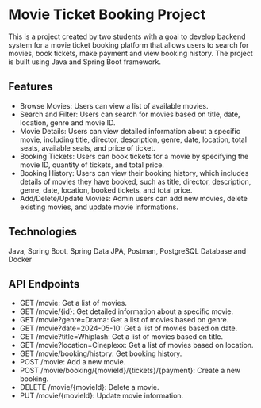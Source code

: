 # Movie Ticket Booking Project
This is a project created by two students with a goal to develop  backend system for a movie ticket booking platform that allows users to search for movies, book tickets, make payment and view booking history. The project is built using Java and Spring Boot framework.

## Features
* Browse Movies:  Users can view a list of available movies.
* Search and Filter: Users can search for movies based on title, date, location, genre and movie ID.
* Movie Details: Users can view detailed information about a specific movie, including title, director, description, genre, date, location, total seats, available seats, and price of ticket.
* Booking Tickets: Users can book tickets for a movie by specifying the movie ID, quantity of tickets, and total price.
* Booking History: Users can view their booking history, which includes details of movies they have booked, such as title, director, description, genre, date, location, booked tickets, and total price.
* Add/Delete/Update Movies: Admin users can add new movies, delete existing movies, and update movie informations.

## Technologies
Java,
Spring Boot,
Spring Data JPA,
Postman,
PostgreSQL Database and
Docker

## API Endpoints
* GET /movie: Get a list of movies.
* GET /movie/{id}: Get detailed information about a specific movie.
* GET /movie?genre=Drama: Get a list of movies based on genre.
* GET /movie?date=2024-05-10: Get a list of movies based on date.
* GET /movie?title=Whiplash: Get a list of movies based on title.
* GET /movie?location=Cineplexx: Get a list of movies based on location.
* GET /movie/booking/history: Get booking history.
* POST /movie: Add a new movie.
* POST /movie/booking/{movieId}/{tickets}/{payment}: Create a new booking.
* DELETE /movie/{movieId}: Delete a movie.
* PUT /movie/{movieId}: Update movie information.
